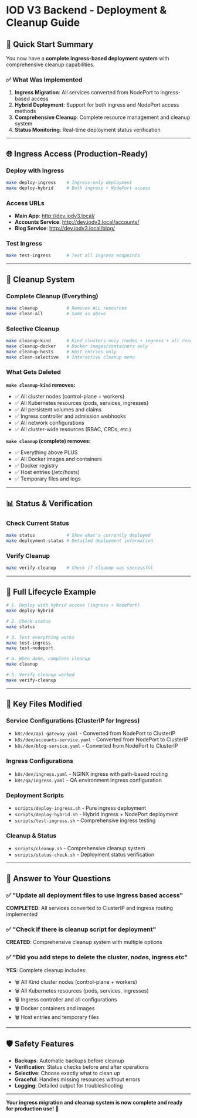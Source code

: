 # IOD V3 Backend - Deployment & Cleanup Guide

## 🚀 Quick Start Summary

You now have a **complete ingress-based deployment system** with comprehensive cleanup capabilities.

### ✅ What Was Implemented

1. **Ingress Migration**: All services converted from NodePort to ingress-based access
2. **Hybrid Deployment**: Support for both ingress and NodePort access methods
3. **Comprehensive Cleanup**: Complete resource management and cleanup system
4. **Status Monitoring**: Real-time deployment status verification

---

## 🌐 Ingress Access (Production-Ready)

### Deploy with Ingress
```bash
make deploy-ingress    # Ingress-only deployment
make deploy-hybrid     # Both ingress + NodePort access
```

### Access URLs
- **Main App**: http://dev.iodv3.local/
- **Accounts Service**: http://dev.iodv3.local/accounts/
- **Blog Service**: http://dev.iodv3.local/blog/

### Test Ingress
```bash
make test-ingress      # Test all ingress endpoints
```

---

## 🧹 Cleanup System

### Complete Cleanup (Everything)
```bash
make cleanup           # Removes ALL resources
make clean-all         # Same as above
```

### Selective Cleanup
```bash
make cleanup-kind      # Kind clusters only (nodes + ingress + all resources)
make cleanup-docker    # Docker images/containers only
make cleanup-hosts     # Host entries only
make clean-selective   # Interactive cleanup menu
```

### What Gets Deleted

**`make cleanup-kind` removes:**
- ✅ All cluster nodes (control-plane + workers)
- ✅ All Kubernetes resources (pods, services, ingresses)
- ✅ All persistent volumes and claims
- ✅ Ingress controller and admission webhooks
- ✅ All network configurations
- ✅ All cluster-wide resources (RBAC, CRDs, etc.)

**`make cleanup` (complete) removes:**
- ✅ Everything above PLUS
- ✅ All Docker images and containers
- ✅ Docker registry
- ✅ Host entries (/etc/hosts)
- ✅ Temporary files and logs

---

## 📊 Status & Verification

### Check Current Status
```bash
make status            # Show what's currently deployed
make deployment-status # Detailed deployment information
```

### Verify Cleanup
```bash
make verify-cleanup    # Check if cleanup was successful
```

---

## 🔄 Full Lifecycle Example

```bash
# 1. Deploy with hybrid access (ingress + NodePort)
make deploy-hybrid

# 2. Check status
make status

# 3. Test everything works
make test-ingress
make test-nodeport

# 4. When done, complete cleanup
make cleanup

# 5. Verify cleanup worked
make verify-cleanup
```

---

## 📁 Key Files Modified

### Service Configurations (ClusterIP for Ingress)
- `k8s/dev/api-gateway.yaml` - Converted from NodePort to ClusterIP
- `k8s/dev/accounts-service.yaml` - Converted from NodePort to ClusterIP  
- `k8s/dev/blog-service.yaml` - Converted from NodePort to ClusterIP

### Ingress Configurations
- `k8s/dev/ingress.yaml` - NGINX ingress with path-based routing
- `k8s/qa/ingress.yaml` - QA environment ingress configuration

### Deployment Scripts
- `scripts/deploy-ingress.sh` - Pure ingress deployment
- `scripts/deploy-hybrid.sh` - Hybrid ingress + NodePort deployment
- `scripts/test-ingress.sh` - Comprehensive ingress testing

### Cleanup & Status
- `scripts/cleanup.sh` - Comprehensive cleanup system
- `scripts/status-check.sh` - Deployment status verification

---

## 🎯 Answer to Your Questions

### ✅ "Update all deployment files to use ingress based access"
**COMPLETED**: All services converted to ClusterIP and ingress routing implemented

### ✅ "Check if there is cleanup script for deployment"
**CREATED**: Comprehensive cleanup system with multiple options

### ✅ "Did you add steps to delete the cluster, nodes, ingress etc"
**YES**: Complete cleanup includes:
- 🗑️ All Kind cluster nodes (control-plane + workers)
- 🗑️ All Kubernetes resources (pods, services, ingresses)
- 🗑️ Ingress controller and all configurations
- 🗑️ Docker containers and images
- 🗑️ Host entries and temporary files

---

## 🛡️ Safety Features

- **Backups**: Automatic backups before cleanup
- **Verification**: Status checks before and after operations
- **Selective**: Choose exactly what to clean up
- **Graceful**: Handles missing resources without errors
- **Logging**: Detailed output for troubleshooting

---

**Your ingress migration and cleanup system is now complete and ready for production use!** 🚀
